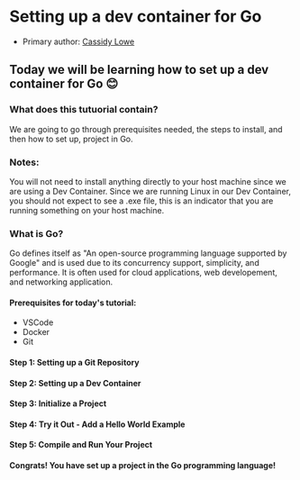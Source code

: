 # Setting up a dev container for Go

* Primary author: [Cassidy Lowe](https://github.com/calowe2) 

## Today we will be learning how to set up a dev container for Go 😊

### What does this tutuorial contain?

We are going to go through prerequisites needed, the steps to install, and then how to set up, project in Go. 

### Notes: 

You will not need to install anything directly to your host machine since we are using a Dev Container. Since we are running Linux in our Dev Container, you should not expect to see a .exe file, this is an indicator that you are running something on your host machine.

### What is Go? 

Go defines itself as "An open-source programming language supported by Google" and is used due to its concurrency support, simplicity, and performance. It is often used for cloud applications, web developement, and networking application.  

#### Prerequisites for today's tutorial: 

* VSCode
* Docker
* Git

#### Step 1: Setting up a Git Repository


#### Step 2: Setting up a Dev Container


#### Step 3: Initialize a Project


#### Step 4: Try it Out - Add a Hello World Example


#### Step 5: Compile and Run Your Project 

#### Congrats! You have set up a project in the Go programming language! 


